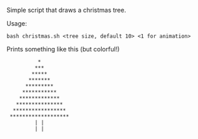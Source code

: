 Simple script that draws a christmas tree.

Usage:
```
bash christmas.sh <tree size, default 10> <1 for animation>
```

Prints something like this (but colorful!)
```
          *
         ***
        *****
       *******
      *********
     ***********
    *************
   ***************
  *****************
 *******************
         | |
         | |
```
